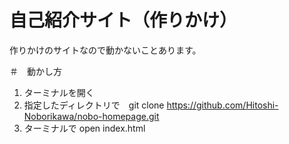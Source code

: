 # 自己紹介サイト（作りかけ）

作りかけのサイトなので動かないことあります。

＃　動かし方

1. ターミナルを開く
2. 指定したディレクトリで　git clone https://github.com/Hitoshi-Noborikawa/nobo-homepage.git
3. ターミナルで open index.html
